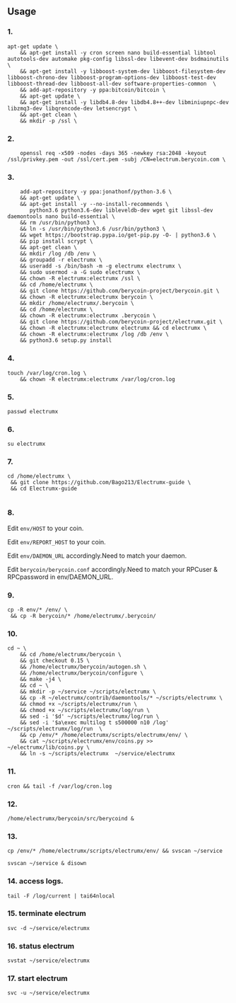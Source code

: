 ## Usage

### 1.
```
apt-get update \
    && apt-get install -y cron screen nano build-essential libtool autotools-dev automake pkg-config libssl-dev libevent-dev bsdmainutils \
    && apt-get install -y libboost-system-dev libboost-filesystem-dev libboost-chrono-dev libboost-program-options-dev libboost-test-dev libboost-thread-dev libboost-all-dev software-properties-common  \
    && add-apt-repository -y ppa:bitcoin/bitcoin \
    && apt-get update \
    && apt-get install -y libdb4.8-dev libdb4.8++-dev libminiupnpc-dev libzmq3-dev libqrencode-dev letsencrypt \
    && apt-get clean \
    && mkdir -p /ssl \
```

### 2.
```
    openssl req -x509 -nodes -days 365 -newkey rsa:2048 -keyout /ssl/privkey.pem -out /ssl/cert.pem -subj /CN=electrum.berycoin.com \    

```

### 3.
```
    add-apt-repository -y ppa:jonathonf/python-3.6 \
    && apt-get update \
    && apt-get install -y --no-install-recommends \
       python3.6 python3.6-dev libleveldb-dev wget git libssl-dev daemontools nano build-essential \
    && rm /usr/bin/python3 \
    && ln -s /usr/bin/python3.6 /usr/bin/python3 \
    && wget https://bootstrap.pypa.io/get-pip.py -O- | python3.6 \
    && pip install scrypt \
    && apt-get clean \
    && mkdir /log /db /env \
    && groupadd -r electrumx \
    && useradd -s /bin/bash -m -g electrumx electrumx \
    && sudo usermod -a -G sudo electrumx \
    && chown -R electrumx:electrumx /ssl \
    && cd /home/electrumx \
    && git clone https://github.com/berycoin-project/berycoin.git \
    && chown -R electrumx:electrumx berycoin \
    && mkdir /home/electrumx/.berycoin \
    && cd /home/electrumx \
    && chown -R electrumx:electrumx .berycoin \
    && git clone https://github.com/berycoin-project/electrumx.git \
    && chown -R electrumx:electrumx electrumx && cd electrumx \
    && chown -R electrumx:electrumx /log /db /env \
    && python3.6 setup.py install
```

### 4.
```
touch /var/log/cron.log \
    && chown -R electrumx:electrumx /var/log/cron.log
```

### 5.
```
passwd electrumx

```

### 6.
```
su electrumx
```

### 7.
```
cd /home/electrumx \
 && git clone https://github.com/Bago213/Electrumx-guide \
 && cd Electrumx-guide
 
```

### 8.
Edit `env/HOST` to your coin.

Edit `env/REPORT_HOST` to your coin.

Edit `env/DAEMON_URL` accordingly.Need to match your daemon.

Edit `berycoin/berycoin.conf` accordingly.Need to match your RPCuser & RPCpassword in env/DAEMON_URL.


### 9.
```
cp -R env/* /env/ \
 && cp -R berycoin/* /home/electrumx/.berycoin/ 
```

### 10.
```
cd ~ \
    && cd /home/electrumx/berycoin \
    && git checkout 0.15 \
    && /home/electrumx/berycoin/autogen.sh \
    && /home/electrumx/berycoin/configure \
    && make -j4 \
    && cd ~ \
    && mkdir -p ~/service ~/scripts/electrumx \
    && cp -R ~/electrumx/contrib/daemontools/* ~/scripts/electrumx \
    && chmod +x ~/scripts/electrumx/run \
    && chmod +x ~/scripts/electrumx/log/run \
    && sed -i '$d' ~/scripts/electrumx/log/run \
    && sed -i '$a\exec multilog t s500000 n10 /log' ~/scripts/electrumx/log/run  \
    && cp /env/* /home/electrumx/scripts/electrumx/env/ \
    && cat ~/scripts/electrumx/env/coins.py >> ~/electrumx/lib/coins.py \
    && ln -s ~/scripts/electrumx  ~/service/electrumx
```

### 11.
```
cron && tail -f /var/log/cron.log
```

### 12.
```
/home/electrumx/berycoin/src/berycoind &
```

### 13.
```
cp /env/* /home/electrumx/scripts/electrumx/env/ && svscan ~/service

svscan ~/service & disown
```

### 14. access logs.
```
tail -F /log/current | tai64nlocal
```

### 15. terminate electrum
```
svc -d ~/service/electrumx
```

### 16. status electrum
```
svstat ~/service/electrumx
```

### 17. start electrum
```
svc -u ~/service/electrumx
```

